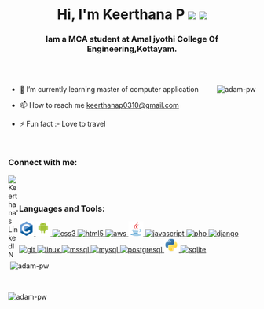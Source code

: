 <div style="text-align: center;">

# Hi, I'm Keerthana P <img src="https://media.giphy.com/media/hvRJCLFzcasrR4ia7z/giphy.gif" width=25> ![](https://visitor-badge.ppglitch.me/badge?page_id=KeerthanaP123.KeerthanaP123&style=default)

</div>

<h3 align="center"> Iam a MCA student at Amal jyothi College Of Engineering,Kottayam.</h3>

<br>
<br>

<p><img align="right" src="https://github.com/Adam-pw/Adam-pw/blob/main/animation_500_kxa883sd.gif" alt="adam-pw" /></p>


- 🌱 I’m currently learning master of computer application

- 📫 How to reach me keerthanap0310@gmail.com

- ⚡ Fun fact :- Love to travel

<br>

<h3 align="left">Connect with me:</h3>

<a href="https://www.linkedin.com/in/keerthana-p-14114523a/">
  <img align="left" alt="Keerthana's LinkedIN" width="22px" src="https://raw.githubusercontent.com/peterthehan/peterthehan/master/assets/linkedin.svg" />
</a>
<br>
<br>

<h3 align="left">Languages and Tools:</h3>
<p align="left"> 
<a href="https://www.cprogramming.com/" target="_blank" rel="noreferrer"> 
        <img src="https://raw.githubusercontent.com/devicons/devicon/master/icons/c/c-original.svg" alt="c" height="30"/> 
    </a> 
    <a href="https://developer.android.com" target="_blank" rel="noreferrer"> 
        <img src="https://raw.githubusercontent.com/devicons/devicon/master/icons/android/android-original-wordmark.svg" alt="android" height="30"/> 
    </a>
    <a href="https://www.w3schools.com/css/" target="_blank" rel="noreferrer"> 
        <img src="https://raw.githubusercontent.com/danielcranney/readme-generator/main/public/icons/skills/css3-colored.svg" alt="css3" height="30"/> 
    </a>
    <a href="https://www.w3.org/html/" target="_blank" rel="noreferrer"> 
        <img src="https://raw.githubusercontent.com/danielcranney/readme-generator/main/public/icons/skills/html5-colored.svg" alt="html5" height="30"/> 
    </a> 
    <a href="https://aws.amazon.com" target="_blank" rel="noreferrer"> 
        <img src="https://raw.githubusercontent.com/itsmeshibintmz/KeerthanaP123/c25e1c62e82e31ec25ea5e8ff1924fd766a0b54d/icons/aws.svg" alt="aws" height="30"/> 
    </a> 
    <a href="https://www.java.com" target="_blank" rel="noreferrer"> 
        <img src="https://raw.githubusercontent.com/devicons/devicon/master/icons/java/java-original.svg" alt="java" height="30"/> 
    </a> 
    <a href="https://developer.mozilla.org/en-US/docs/Web/JavaScript" target="_blank" rel="noreferrer"> 
        <img src="https://raw.githubusercontent.com/itsmeshibintmz/KeerthanaP123/f46275673b5afb013f479a3e730169dc44e70374/icons/js.svg" alt="javascript" height="30"/> 
    </a>
    <a href="https://www.php.net" target="_blank" rel="noreferrer"> 
        <img src="https://github.com/itsmeshibintmz/KeerthanaP123/blob/main/icons/php.png?raw=true" alt="php" height="30"/> 
    </a> 
    <a href="https://www.djangoproject.com/" target="_blank" rel="noreferrer"> 
        <img src="https://raw.githubusercontent.com/itsmeshibintmz/KeerthanaP123/599c866247c69fca511c30d3ab68892509a824ee/icons/djago.svg" alt="django" height="30"/> 
    </a> 
    <a href="https://git-scm.com/" target="_blank" rel="noreferrer"> 
        <img src="https://www.vectorlogo.zone/logos/git-scm/git-scm-icon.svg" alt="git" height="30"/> 
    </a> 
    <a href="https://www.linux.org/" target="_blank" rel="noreferrer"> 
        <img src="https://github.com/itsmeshibintmz/KeerthanaP123/blob/main/icons/linux.png?raw=true" alt="linux" height="30"/> 
    </a> 
    <a href="https://www.microsoft.com/en-us/sql-server" target="_blank" rel="noreferrer"> 
        <img src="https://raw.githubusercontent.com/itsmeshibintmz/KeerthanaP123/9da3cf0da2ab8595a8322d7247de8c0614b49e5e/icons/sql%20server.svg" alt="mssql" height="30"/> 
    </a> 
    <a href="https://www.mysql.com/" target="_blank" rel="noreferrer"> 
        <img src="https://raw.githubusercontent.com/danielcranney/readme-generator/main/public/icons/skills/mysql-colored.svg" alt="mysql" height="30"/> 
    </a> 
    <a href="https://www.postgresql.org" target="_blank" rel="noreferrer"> 
        <img src="https://github.com/itsmeshibintmz/KeerthanaP123/blob/main/icons/postgresql.png?raw=true" alt="postgresql" height="30"/> 
    </a> 
    <a href="https://www.python.org" target="_blank" rel="noreferrer"> 
        <img src="https://raw.githubusercontent.com/devicons/devicon/master/icons/python/python-original.svg" alt="python" height="30"/> 
    </a> 
    <a href="https://www.sqlite.org/" target="_blank" rel="noreferrer"> 
        <img src="https://upload.wikimedia.org/wikipedia/commons/3/38/SQLite370.svg" alt="sqlite" height="30"/> 
    </a> 
</p>

<p>&nbsp;<img align="center" src="https://github-readme-stats.vercel.app/api?username=keerthanap123&show_icons=true&locale=en&bg_color=0d1117&text_color=ffffff&repo=convoychat"
    alt="adam-pw" /></p>

<br>

<p><img align="center" src="https://github-readme-streak-stats.herokuapp.com/?user=keerthanap123&theme=dark&background=0d1117&date_format=M%20j%5B%2C%20Y%5D" alt="adam-pw" /></p>
      

